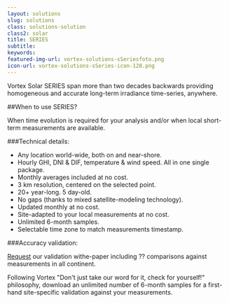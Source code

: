 ```yaml
---
layout: solutions
slug: solutions
class: solutions-solution
class2: solar
title: SERIES
subtitle:
keywords:
featured-img-url: vortex-solutions-sSeriesfoto.png
icon-url: vortex-solutions-sSeries-icon-128.png
---
```


<p class="lead">Vortex Solar SERIES span more than two decades backwards providing homogeneous and accurate long-term irradiance time-series, anywhere.</p>

##When to use SERIES?

When time evolution is required for your analysis and/or when local short-term measurements are available.

###Technical details:

- Any location world-wide, both on and near-shore.
- Hourly GHI, DNI & DIF, temperature & wind speed. All in one single package.
- Monthly averages included at no cost.
- 3 km resolution, centered on the selected point.
- 20+ year-long. 5 day-old.
- No gaps (thanks to mixed satellite-modeling technology).
- Updated monthly at no cost.
- Site-adapted to your local measurements at no cost.
- Unlimited 6-month samples.
- Selectable time zone to match measurements timestamp.

###Accuracy validation:

<a href="mailto:patricia.puig@vortex.es?subject=Solar Validation">Request</a> our validation withe-paper including ?? comparisons against measurements in all continent.


Following Vortex "Don't just take our word for it, check for yourself!" philosophy, download an unlimited number of 6-month samples for a first-hand site-specific validation against your measurements.

